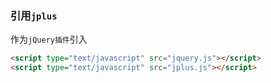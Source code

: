 
### 引用`jplus`

作为`jQuery插件`引入

```html
<script type="text/javascript" src="jquery.js"></script>
<script type="text/javascript" src="jplus.js"></script>
```